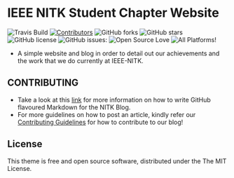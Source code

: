 # IEEE NITK Student Chapter Website
![Travis Build](https://img.shields.io/travis/IEEE-NITK/ieee-nitk.github.io.svg)
[![Contributors](https://img.shields.io/github/contributors/IEEE-NITK/ieee-nitk.github.io.svg)](https://github.com/IEEE-NITK/ieee-nitk.github.io.svg/graphs/contributors)
![GitHub forks](https://img.shields.io/github/forks/IEEE-NITK/ieee-nitk.github.io.svg)
![GitHub stars](https://img.shields.io/github/stars/IEEE-NITK/ieee-nitk.github.io.svg)
![GitHub license](https://img.shields.io/badge/license-MIT-blue.svg)
![GitHub issues:](https://img.shields.io/github/issues/IEEE-NITK/ieee-nitk.github.io.svg)
![Open Source Love](https://badges.frapsoft.com/os/v1/open-source.png?v=103)
![All Platforms!](https://img.shields.io/badge/Windows,%20OS/X,%20Linux-%20%20-brightgreen.svg)

* A simple website and blog in order to detail out our achievements and the work that we do currently at IEEE-NITK.

## CONTRIBUTING
* Take a look at this [link](https://guides.github.com/features/mastering-markdown/) for more information on how to write GitHub flavoured Markdown for the NITK Blog.
* For more guidelines on how to post an article, kindly refer our [Contributing Guidelines](CONTRIBUTING.md) for how to contribute to our blog!

## License

This theme is free and open source software, distributed under the The MIT License. 
